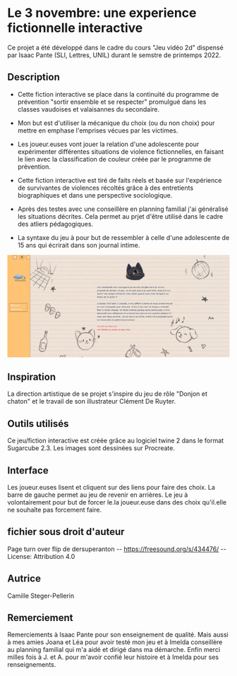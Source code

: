# Le 3 novembre: une experience fictionnelle interactive
Ce projet a été développé dans le cadre du cours "Jeu vidéo 2d" dispensé par Isaac Pante (SLI, Lettres, UNIL) durant le semstre de printemps 2022.

## Description
- Cette fiction interactive se place dans la continuité du programme de prévention "sortir ensemble et se respecter" promulgué dans les classes vaudoises et valaisannes du secondaire. 

- Mon but est d'utiliser la mécanique du choix (ou du non choix) pour mettre en emphase l'emprises vécues par les victimes. 

- Les joueur.euses vont jouer la relation d'une adolescente pour expérimenter différentes situations de violence fictionnelles, en faisant le lien avec la classification de couleur créée par le programme de prévention. 

- Cette fiction interactive est tiré de faits réels et basée sur l'expérience de survivantes de violences récoltés grâce à des entretients biographiques et dans une perspective sociologique. 

- Après des testes avec une conseillère en planning familial j'ai généralisé les situations décrites. Cela permet au prjet d'être utilisé dans le cadre des atliers pédagogiques.

- La syntaxe du jeu à pour but de ressembler à celle d'une adolescente de 15 ans qui écrirait dans son journal intime.

![Capture de jeu](ReadMe/CaptureJeu1.png)

## Inspiration
La direction artistique de se projet s'inspire du jeu de rôle "Donjon et chaton" et le travail de son illustrateur Clément De Ruyter.

## Outils utilisés 
Ce jeu/fiction interactive est créée grâce au logiciel twine 2 dans le format Sugarcube 2.3.
Les images sont dessinées sur Procreate.

## Interface
Les joueur.euses lisent et cliquent sur des liens pour faire des choix. La barre de gauche permet au jeu de revenir en arrières. Le jeu à volontairement pour but de forcer le.la joueur.euse dans des choix qu'il.elle ne souhaîte pas forcement faire.

## fichier sous droit d'auteur
Page turn over flip de dersuperanton -- https://freesound.org/s/434476/ -- License: Attribution 4.0

## Autrice
Camille Steger-Pellerin

## Remerciement
Remerciements à Isaac Pante pour son enseignement de qualité.
Mais aussi à mes amies Joana et Léa pour avoir testé mon jeu et à Imelda conseillère au planning familial qui m'a aidé et dirigé dans ma démarche.
Enfin merci milles fois à J. et A. pour m'avoir confié leur histoire et à Imelda pour ses renseignements. 
